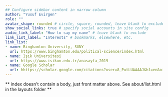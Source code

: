 ```yaml
---
## Configure sidebar content in narrow column
author: "Yusuf Evirgen"
role: ""
avatar_shape: rounded # circle, square, rounded, leave blank to exclude
show_social_links: true # specify social accounts in site config
audio_link_label: "How to say my name" # leave blank to exclude
link_list_label: "Interests" # bookmarks, elsewhere, etc.
link_list:
- name: Binghamton University, SUNY
  url: https://www.binghamton.edu/political-science/index.html
- name: Işık Üniversitesi
  url: https://www.isikun.edu.tr/anasayfa_2019
- name: Google Scholar
  url: hhttps://scholar.google.com/citations?user=8_PutLUAAAAJ&hl=en&oi=ao
---
```


** index doesn't contain a body, just front matter above.
See about/list.html in the layouts folder **